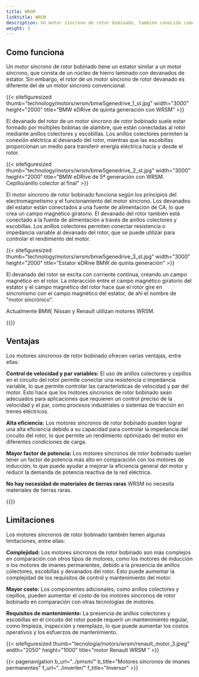 ```yaml
---
title: WRSM
linktitle: WRSM
description: Un motor síncrono de rotor bobinado, también conocido como motor síncrono de anillos colectores o motor síncrono de excitación externa (EESM), es un tipo de motor eléctrico que combina características de motores síncronos y motores de inducción de rotor bobinado.
weight: 3
---
```

<!-- markdownlint-disable MD033 -->

## Como funciona

Un motor síncrono de rotor bobinado tiene un estator similar a un motor síncrono, que consta de un núcleo de hierro laminado con devanados de estator. Sin embargo, el rotor de un motor síncrono de rotor devanado es diferente del de un motor síncrono convencional.

{{< sitefiguresized thumb="technology/motors/wrsm/bmw5genedrive_1_st.jpg" width="3000" height="2000" title="BMW eDRive de quinta generación con WRSM" >}}

El devanado del rotor de un motor síncrono de rotor bobinado suele estar formado por múltiples bobinas de alambre, que están conectadas al rotor mediante anillos colectores y escobillas. Los anillos colectores permiten la conexión eléctrica al devanado del rotor, mientras que las escobillas proporcionan un medio para transferir energía eléctrica hacia y desde el rotor.

{{< sitefiguresized thumb="technology/motors/wrsm/bmw5genedrive_2_st.jpg" width="3000" height="2000" title="BMW eDRive de 5ª generación con WRSM. Cepillo/anillo colector al final" >}}

El motor síncrono de rotor bobinado funciona según los principios del electromagnetismo y el funcionamiento del motor síncrono. Los devanados del estator están conectados a una fuente de alimentación de CA, lo que crea un campo magnético giratorio. El devanado del rotor también está conectado a la fuente de alimentación a través de anillos colectores y escobillas. Los anillos colectores permiten conectar resistencia o impedancia variable al devanado del rotor, que se puede utilizar para controlar el rendimiento del motor.

{{< sitefiguresized thumb="technology/motors/wrsm/bmw5genedrive_3_st.jpg" width="3000" height="2000" title="Estator eDRive BMW de quinta generación" >}}

El devanado del rotor se excita con corriente continua, creando un campo magnético en el rotor. La interacción entre el campo magnético giratorio del estator y el campo magnético del rotor hace que el rotor gire en sincronismo con el campo magnético del estator, de ahí el nombre de "motor sincrónico".

Actualmente BMW, Nissan y Renault utilizan motores WRSM.



{{<evkxdisplayaddarticle />}}

## Ventajas

Los motores síncronos de rotor bobinado ofrecen varias ventajas, entre ellas:

**Control de velocidad y par variables:** El uso de anillos colectores y cepillos en el circuito del rotor permite conectar una resistencia o impedancia variable, lo que permite controlar las características de velocidad y par del motor. Esto hace que los motores síncronos de rotor bobinado sean adecuados para aplicaciones que requieren un control preciso de la velocidad y el par, como procesos industriales o sistemas de tracción en trenes eléctricos.

**Alta eficiencia:** Los motores síncronos de rotor bobinado pueden lograr una alta eficiencia debido a su capacidad para controlar la impedancia del circuito del rotor, lo que permite un rendimiento optimizado del motor en diferentes condiciones de carga.

**Mayor factor de potencia:** Los motores síncronos de rotor bobinado suelen tener un factor de potencia más alto en comparación con los motores de inducción, lo que puede ayudar a mejorar la eficiencia general del motor y reducir la demanda de potencia reactiva de la red eléctrica.

**No hay necesidad de materiales de tierras raras** WRSM no necesita materiales de tierras raras.

{{<evkxdisplayaddarticle />}}
## Limitaciones

Los motores síncronos de rotor bobinado también tienen algunas limitaciones, entre ellas:

**Complejidad:** Los motores síncronos de rotor bobinado son más complejos en comparación con otros tipos de motores, como los motores de inducción o los motores de imanes permanentes, debido a la presencia de anillos colectores, escobillas y devanados del rotor. Esto puede aumentar la complejidad de los requisitos de control y mantenimiento del motor.

**Mayor costo:** Los componentes adicionales, como anillos colectores y cepillos, pueden aumentar el costo de los motores síncronos de rotor bobinado en comparación con otras tecnologías de motores.

**Requisitos de mantenimiento:** La presencia de anillos colectores y escobillas en el circuito del rotor puede requerir un mantenimiento regular, como limpieza, inspección y reemplazo, lo que puede aumentar los costos operativos y los esfuerzos de mantenimiento.

{{< sitefiguresized thumb="tecnología/motors/wrsm/renault_motor_3.jpeg" width="2050" height="1000" title="motor Renault WRSM " >}}

{{< pagenavigation b_url="../pmsm/" b_title="Motores síncronos de imanes permanentes" f_url="../inverter/" f_title="Inversor" >}}